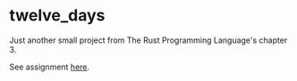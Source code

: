 # twelve_days

Just another small project from The Rust Programming Language's chapter 3.

See assignment [here](https://doc.rust-lang.org/book/ch03-05-control-flow.html#summary).
